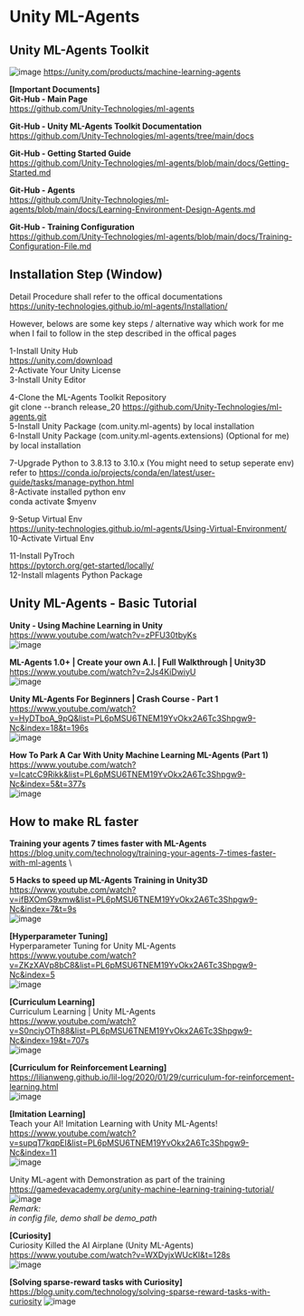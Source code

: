# Unity ML-Agents

## Unity ML-Agents Toolkit
![image](https://user-images.githubusercontent.com/40123599/165355949-0f3fc8f2-90f8-43d4-885e-6a55fe948d95.png)
https://unity.com/products/machine-learning-agents


**[Important Documents]** \
**Git-Hub - Main Page** \
https://github.com/Unity-Technologies/ml-agents
 
**Git-Hub - Unity ML-Agents Toolkit Documentation** \
https://github.com/Unity-Technologies/ml-agents/tree/main/docs
 
**Git-Hub - Getting Started Guide** \
https://github.com/Unity-Technologies/ml-agents/blob/main/docs/Getting-Started.md
 
**Git-Hub  - Agents** \
https://github.com/Unity-Technologies/ml-agents/blob/main/docs/Learning-Environment-Design-Agents.md
 
**Git-Hub - Training Configuration** \
https://github.com/Unity-Technologies/ml-agents/blob/main/docs/Training-Configuration-File.md

## Installation Step (Window)
Detail Procedure shall refer to the offical documentations \
https://unity-technologies.github.io/ml-agents/Installation/

However, belows are some key steps / alternative way which work for me when I fail to follow in the step described in the offical pages

1-Install Unity Hub \
https://unity.com/download \
2-Activate Your Unity License \
3-Install Unity Editor

4-Clone the ML-Agents Toolkit Repository \
git clone --branch release_20 https://github.com/Unity-Technologies/ml-agents.git \
5-Install Unity Package (com.unity.ml-agents) by local installation \
6-Install Unity Package (com.unity.ml-agents.extensions) (Optional for me) by local installation

7-Upgrade Python to 3.8.13 to 3.10.x (You might need to setup seperate env) \
refer to https://conda.io/projects/conda/en/latest/user-guide/tasks/manage-python.html \
8-Activate installed python env \
conda activate $myenv

9-Setup Virtual Env \
https://unity-technologies.github.io/ml-agents/Using-Virtual-Environment/ \
10-Activate Virtual Env

11-Install PyTroch \
https://pytorch.org/get-started/locally/ \
12-Install mlagents Python Package



## Unity ML-Agents - Basic Tutorial
**Unity - Using Machine Learning in Unity** \
https://www.youtube.com/watch?v=zPFU30tbyKs \
![image](https://user-images.githubusercontent.com/40123599/165357207-b20ef1ee-1a02-4f4f-b26e-09968485e4f8.png)

**ML-Agents 1.0+ | Create your own A.I. | Full Walkthrough | Unity3D** \
https://www.youtube.com/watch?v=2Js4KiDwiyU \
![image](https://user-images.githubusercontent.com/40123599/165357345-3f90d972-cc33-46ae-8712-697f09d6eaec.png)

**Unity ML-Agents For Beginners | Crash Course - Part 1** \
https://www.youtube.com/watch?v=HyDTboA_9pQ&list=PL6pMSU6TNEM19YvOkx2A6Tc3Shpgw9-Nc&index=18&t=196s \
![image](https://user-images.githubusercontent.com/40123599/165357414-bcee0809-2fe0-4562-88cf-aebe9f991976.png)

**How To Park A Car With Unity Machine Learning ML-Agents (Part 1)** \
https://www.youtube.com/watch?v=IcatcC9Rikk&list=PL6pMSU6TNEM19YvOkx2A6Tc3Shpgw9-Nc&index=5&t=377s \
![image](https://user-images.githubusercontent.com/40123599/165357644-7b5364d7-c28a-4fb2-992f-cdd829a0869c.png)


## How to make RL faster
**Training your agents 7 times faster with ML-Agents** \
https://blog.unity.com/technology/training-your-agents-7-times-faster-with-ml-agents \

**5 Hacks to speed up ML-Agents Training in Unity3D** \
https://www.youtube.com/watch?v=ifBXOmG9xmw&list=PL6pMSU6TNEM19YvOkx2A6Tc3Shpgw9-Nc&index=7&t=9s \
![image](https://user-images.githubusercontent.com/40123599/165358008-80176102-c40c-4b7f-8125-1fd2e4d359c3.png)

**[Hyperparameter Tuning]** \
Hyperparameter Tuning for Unity ML-Agents \
https://www.youtube.com/watch?v=ZKzXAVp8bC8&list=PL6pMSU6TNEM19YvOkx2A6Tc3Shpgw9-Nc&index=5 \
![image](https://user-images.githubusercontent.com/40123599/165358096-647fdc41-7227-473a-b4cd-4950e804c322.png)

**[Curriculum Learning]** \
Curriculum Learning | Unity ML-Agents \
https://www.youtube.com/watch?v=S0nciyOTh88&list=PL6pMSU6TNEM19YvOkx2A6Tc3Shpgw9-Nc&index=19&t=707s \
![image](https://user-images.githubusercontent.com/40123599/165358331-80a3c0ce-9331-4762-a8a2-4b8fe6397a7d.png)

**[Curriculum for Reinforcement Learning]** \
https://lilianweng.github.io/lil-log/2020/01/29/curriculum-for-reinforcement-learning.html \
![image](https://user-images.githubusercontent.com/40123599/165358422-85970fa0-34ad-44e7-8882-0ecf13187a61.png)

**[Imitation Learning]** \
Teach your AI! Imitation Learning with Unity ML-Agents! \
https://www.youtube.com/watch?v=supqT7kqpEI&list=PL6pMSU6TNEM19YvOkx2A6Tc3Shpgw9-Nc&index=11 \
![image](https://user-images.githubusercontent.com/40123599/165358491-ca6e598c-f657-4b8b-af37-c7325b98ea70.png)

Unity ML-agent with Demonstration as part of the training \
https://gamedevacademy.org/unity-machine-learning-training-tutorial/
![image](https://user-images.githubusercontent.com/40123599/165358632-bb69da19-1708-412c-ace5-b220963e271f.png) \
_Remark:_ \
_in config file, demo shall be demo_path_

**[Curiosity]** \
Curiosity Killed the AI Airplane (Unity ML-Agents) \
https://www.youtube.com/watch?v=WXDyjxWUcKI&t=128s \
![image](https://user-images.githubusercontent.com/40123599/165359002-071258aa-48a4-42bd-94ba-9ca7bf72cdc6.png)

**[Solving sparse-reward tasks with Curiosity]** \
https://blog.unity.com/technology/solving-sparse-reward-tasks-with-curiosity
![image](https://user-images.githubusercontent.com/40123599/165359062-f897f519-7bf6-4de8-a667-cc36543fb75d.png)

